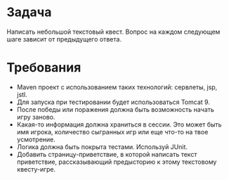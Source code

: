 # Задача
Написать небольшой текстовый квест. Вопрос на каждом следующем шаге зависит от предыдущего ответа.

# Требования
- Maven проект с использованием таких технологий: сервлеты, jsp, jstl.
- Для запуска при тестировании будет использоваться Tomcat 9.
- После победы или поражения должна быть возможность начать игру заново.
- Какая-то информация должна храниться в сессии. Это может быть имя игрока, количество сыгранных игр или еще что-то на твое усмотрение.
- Логика должна быть покрыта тестами. Используй JUnit.
- Добавить страницу-приветствие, в которой написать текст приветствие, рассказывающий предысторию к этому текстовому квесту-игре.